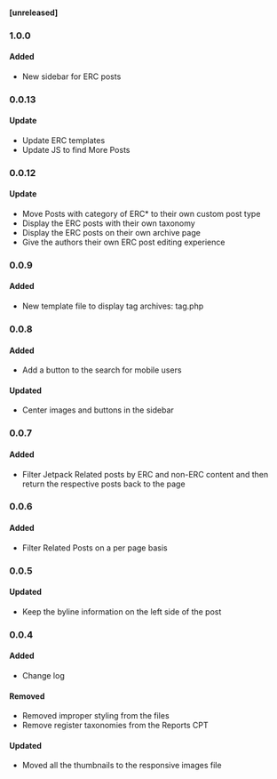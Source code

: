 #### [unreleased]

### 1.0.0
#### Added
* New sidebar for ERC posts

### 0.0.13
#### Update
* Update ERC templates
* Update JS to find More Posts


### 0.0.12
#### Update
* Move Posts with category of ERC* to their own custom post type
* Display the ERC posts with their own taxonomy
* Display the ERC posts on their own archive page
* Give the authors their own ERC post editing experience

### 0.0.9
#### Added
* New template file to display tag archives: tag.php

### 0.0.8
#### Added
* Add a button to the search for mobile users

#### Updated
* Center images and buttons in the sidebar

### 0.0.7
#### Added
* Filter Jetpack Related posts by ERC and non-ERC content and then return the respective posts back to the page

### 0.0.6
#### Added
* Filter Related Posts on a per page basis

### 0.0.5
#### Updated
* Keep the byline information on the left side of the post

### 0.0.4
#### Added
* Change log
#### Removed
* Removed improper styling from the files
* Remove register taxonomies from the Reports CPT
#### Updated
* Moved all the thumbnails to the responsive images file